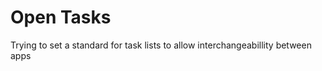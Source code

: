 Open Tasks
==========

Trying to set a standard for task lists to allow interchangeabillity between apps